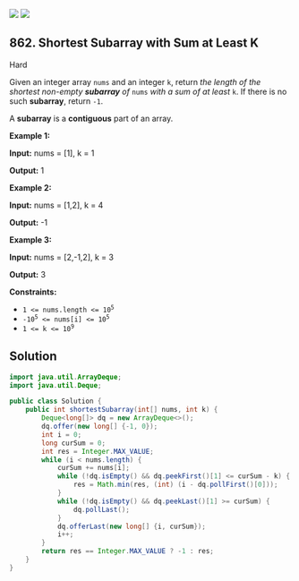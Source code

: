 [![](https://img.shields.io/github/stars/javadev/LeetCode-in-Java?label=Stars&style=flat-square)](https://github.com/javadev/LeetCode-in-Java)
[![](https://img.shields.io/github/forks/javadev/LeetCode-in-Java?label=Fork%20me%20on%20GitHub%20&style=flat-square)](https://github.com/javadev/LeetCode-in-Java/fork)

## 862\. Shortest Subarray with Sum at Least K

Hard

Given an integer array `nums` and an integer `k`, return _the length of the shortest non-empty **subarray** of_ `nums` _with a sum of at least_ `k`. If there is no such **subarray**, return `-1`.

A **subarray** is a **contiguous** part of an array.

**Example 1:**

**Input:** nums = [1], k = 1

**Output:** 1

**Example 2:**

**Input:** nums = [1,2], k = 4

**Output:** -1

**Example 3:**

**Input:** nums = [2,-1,2], k = 3

**Output:** 3

**Constraints:**

*   <code>1 <= nums.length <= 10<sup>5</sup></code>
*   <code>-10<sup>5</sup> <= nums[i] <= 10<sup>5</sup></code>
*   <code>1 <= k <= 10<sup>9</sup></code>

## Solution

```java
import java.util.ArrayDeque;
import java.util.Deque;

public class Solution {
    public int shortestSubarray(int[] nums, int k) {
        Deque<long[]> dq = new ArrayDeque<>();
        dq.offer(new long[] {-1, 0});
        int i = 0;
        long curSum = 0;
        int res = Integer.MAX_VALUE;
        while (i < nums.length) {
            curSum += nums[i];
            while (!dq.isEmpty() && dq.peekFirst()[1] <= curSum - k) {
                res = Math.min(res, (int) (i - dq.pollFirst()[0]));
            }
            while (!dq.isEmpty() && dq.peekLast()[1] >= curSum) {
                dq.pollLast();
            }
            dq.offerLast(new long[] {i, curSum});
            i++;
        }
        return res == Integer.MAX_VALUE ? -1 : res;
    }
}
```